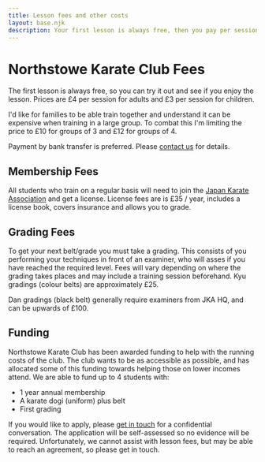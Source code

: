 ```yaml
---
title: Lesson fees and other costs
layout: base.njk
description: Your first lesson is always free, then you pay per session. You'll also need to join the Japan Karate Association to continue training on a regular basis.
---
```

# Northstowe Karate Club Fees 
The first lesson is always free, so you can try it out and see if you enjoy the lesson. Prices are £4 per session for adults and £3 per session for children.

I'd like for families to be able train together and understand it can be expensive when training in a large group. To combat this I'm limiting the price to £10 for groups of 3 and £12 for groups of 4.

Payment by bank transfer is preferred. Please [contact us](/contact/) for details.

## Membership Fees

All students who train on a regular basis will need to join the [Japan Karate Association](https://jka.or.jp) and get a license. License fees are is £35 / year, includes a license book, covers insurance and allows you to grade.

## Grading Fees

To get your next belt/grade you must take a grading. This consists of you performing your techniques in front of an examiner, who will asses if you have reached the required level. Fees will vary depending on where the grading takes places and may include a training session beforehand. Kyu gradings (colour belts) are approximately £25.

Dan gradings (black belt) generally require examiners from JKA HQ, and can be upwards of £100.

## Funding
Northstowe Karate Club has been awarded funding to help with the running costs of the club. The club wants to be as accessible as possible, and has allocated some of this funding towards helping those on lower incomes attend. We are able to fund up to 4 students with:

* 1 year annual membership
* A karate dogi (uniform) plus belt
* First grading

If you would like to apply, please [get in touch](/contact/) for a confidential conversation. The application will be self-assessed so no evidence will be required. Unfortunately, we cannot assist with lesson fees, but may be able to reach an agreement, so please get in touch.

